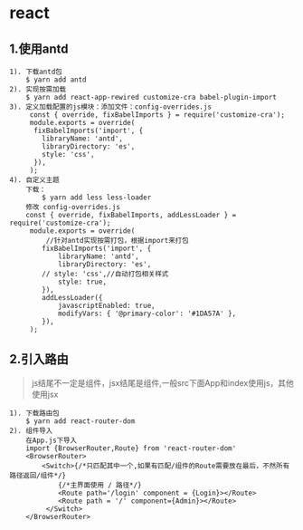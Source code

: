 # react

## 1.使用antd

    1). 下载antd包
    	$ yarn add antd
    2). 实现按需加载
    	$ yarn add react-app-rewired customize-cra babel-plugin-import
    3). 定义加载配置的js模块：添加文件：config-overrides.js
    	 const { override, fixBabelImports } = require('customize-cra');
         module.exports = override(
          fixBabelImports('import', {
            libraryName: 'antd',
            libraryDirectory: 'es',
            style: 'css',
          }),
         );
    4). 自定义主题
    	下载：
    		$ yarn add less less-loader
    	修改 config-overrides.js
    	const { override, fixBabelImports, addLessLoader } = require('customize-cra');
         module.exports = override(
             //针对antd实现按需打包，根据import来打包
            fixBabelImports('import', {
                libraryName: 'antd',
                libraryDirectory: 'es',
            // style: 'css',//自动打包相关样式
                style: true,
            }),
            addLessLoader({
                javascriptEnabled: true,
                modifyVars: { '@primary-color': '#1DA57A' },
            }),
         );



## 2.引入路由

>js结尾不一定是组件，jsx结尾是组件,一般src下面App和index使用js，其他使用jsx
```
1). 下载路由包
	$ yarn add react-router-dom
2). 组件导入
	在App.js下导入
	import {BrowserRouter,Route} from 'react-router-dom'
	<BrowserRouter>
        <Switch>{/*只匹配其中一个,如果有匹配/组件的Route需要放在最后，不然所有路径返回/组件*/}
        	{/*主界面使用 / 路径*/}
            <Route path='/login' component = {Login}></Route>
            <Route path = '/' component={Admin}></Route>
         </Switch>
    </BrowserRouter>
```
